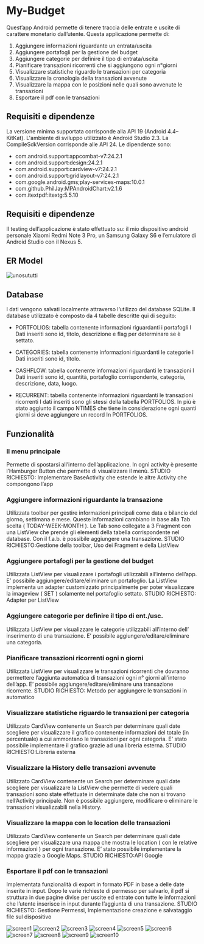 # My-Budget 
Quest’app Android permette di tenere traccia delle entrate e uscite di carattere monetario dall’utente. Questa applicazione permette di:
1. Aggiungere informazioni riguardante un entrata/uscita
2. Aggiungere portafogli per la gestione del budget
3. Aggiungere categorie per definire il tipo di entrata/uscita
4. Pianificare transazioni ricorrenti che si aggiungono ogni n°giorni
5. Visualizzare statistiche riguardo le transazioni per categoria
6. Visualizzare la cronologia della transazioni avvenute
7. Visualizzare la mappa con le posizioni nelle quali sono avvenute le transazioni
8. Esportare il pdf con le transazioni
 
## Requisiti e dipendenze
La versione minima supportata corrisponde alla API 19 (Android 4.4– KitKat).
L'ambiente di sviluppo utilizzato è Android Studio 2.3.
La CompileSdkVersion corrisponde alle API 24.
Le dipendenze sono:
- com.android.support:appcombat-v7:24.2.1
- com.android.support:design:24.2.1
- com.android.support:cardview-v7:24.2.1
- com.android.support:gridlayout-v7:24.2.1
- com.google.android.gms;play-services-maps:10.0.1
- com.github.PhilJay:MPAndroidChart:v2.1.6
- com.itextpdf:itextg:5.5.10

## Requisiti e dipendenze
Il testing dell’applicazione è stato effettuato su: il mio dispositivo android personale Xiaomi Redmi Note 3 Pro, un Samsung Galaxy S6 e l’emulatore di Android Studio con il Nexus 5.

## ER Model
![unosututti](https://user-images.githubusercontent.com/18367371/108080555-4a4adb80-7070-11eb-957c-05d718ec7ed9.PNG)

## Database
I dati vengono salvati localmente attraverso l’utilizzo del database SQLite.
Il database utilizzato è composto da 4 tabelle descritte qui di seguito:

- PORTFOLIOS: tabella contenente informazioni riguardanti i portafogli
I Dati inseriti sono id, titolo, descrizione e flag per determinare se è settato.

- CATEGORIES: tabella contenente informazioni riguardanti le categorie
I Dati inseriti sono id, titolo.

- CASHFLOW: tabella contenente informazioni riguardanti le transazioni
I Dati inseriti sono id, quantità, portafoglio corrispondente, categoria,
descrizione, data, luogo.

- RECURRENT: tabella contenente informazioni riguardanti le transazioni ricorrenti
I dati inseriti sono gli stessi della tabella PORTFOLIOS. In più è stato aggiunto il campo
NTIMES che tiene in considerazione ogni quanti giorni si deve aggiungere un record In PORTFOLIOS.

## Funzionalità

### Il menu principale
Permette di spostarsi all’interno dell’applicazione. In ogni activity è presente l’Hamburger Button che permette di visualizzare il menù.
STUDIO RICHIESTO: Implementare BaseActivity che estende le altre Activity che compongono l’app

### Aggiungere informazioni riguardante la transazione
Utilizzata toolbar per gestire informazioni principali come data e bilancio del giorno, settimana e mese.
Queste informazioni cambiano in base alla Tab scelta ( TODAY-WEEK-MONTH ).
Le Tab sono collegate a 3 Fragment con una ListView che prende gli elementi della tabella corrispondente nel database.
Con il f.a.b. è possibile aggiungere una transazione.
STUDIO RICHIESTO:Gestione della toolbar, Uso dei Fragment e della ListView

### Aggiungere portafogli per la gestione del budget
Utilizzata ListView per visualizzare i portafogli utilizzabili all’interno dell’app.
E’ possibile aggiungere/editare/eliminare un portafoglio.
La ListView implementa un adapter customizzato principalmente per poter visualizzare la imageview ( SET ) solamente nel portafoglio settato.
STUDIO RICHIESTO: Adapter per ListView

### Aggiungere categorie per definire il tipo di ent./usc.
Utilizzata ListView per visualizzare le categorie utilizzabili all’interno dell’ inserimento di una transazione.
E’ possibile aggiungere/editare/eliminare una categoria. 

### Pianificare transazioni ricorrenti ogni n giorni
Utilizzata ListView per visualizzare le transazioni ricorrenti che dovranno permettere l’aggiunta automatica di transazioni ogni n° giorni all’interno dell’app.
E’ possibile aggiungere/editare/eliminare una transazione ricorrente. 
STUDIO RICHIESTO: Metodo per aggiungere le transazioni in automatico

### Visualizzare statistiche riguardo le transazioni per categoria
Utilizzato CardView contenente un Search per determinare quali date scegliere per visualizzare il grafico contenente informazioni del totale (in percentuale) a cui ammontano le transazioni per ogni categoria. E’ stato possibile implementare il grafico grazie ad una libreria esterna. 
STUDIO RICHIESTO:Libreria esterna 

### Visualizzare la History delle transazioni avvenute
Utilizzato CardView contenente un Search per determinare quali date scegliere per visualizzare la ListView che permette di vedere quali transazioni sono state effettuate in determinate date che non si trovano nell’Activity principale. 
Non è possibile aggiungere, modificare o eliminare le transazioni visualizzabili nella History.

### Visualizzare la mappa con le location delle transazioni
Utilizzato CardView contenente un Search per determinare quali date scegliere per visualizzare una mappa che mostra le location ( con le relative informazioni ) per ogni transazione. E’ stato possibile implementare la mappa grazie a Google Maps. 
STUDIO RICHIESTO:API Google

### Esportare il pdf con le transazioni 
Implementata funzionalità di export in formato PDF in base a delle date inserite in input.
Dopo le varie richieste di permesso per salvarlo, il pdf si struttura in due pagine divise per uscite ed entrate con tutte le informazioni che l’utente inserisce in input durante l’aggiunta di una transazione.
STUDIO RICHIESTO:
Gestione Permessi, Implementazione creazione e salvataggio file sul dispositivo
 

![screen1](https://user-images.githubusercontent.com/18367371/108081128-e70d7900-7070-11eb-8a38-9a5645ccf775.PNG)
![screen2](https://user-images.githubusercontent.com/18367371/108081132-e7a60f80-7070-11eb-902f-50cf734b2465.PNG)
![screen3](https://user-images.githubusercontent.com/18367371/108081136-e8d73c80-7070-11eb-83f8-a98a1210b9d7.PNG)
![screen4](https://user-images.githubusercontent.com/18367371/108081142-e96fd300-7070-11eb-9f22-7adece271526.PNG)
![screen5](https://user-images.githubusercontent.com/18367371/108081146-e96fd300-7070-11eb-8c09-78c81ff04614.PNG)
![screen6](https://user-images.githubusercontent.com/18367371/108081461-48cde300-7071-11eb-8fd9-78023c45e0e1.PNG)
![screen7](https://user-images.githubusercontent.com/18367371/108081467-49667980-7071-11eb-8a75-02b90fe116d6.PNG)
![screen8](https://user-images.githubusercontent.com/18367371/108081470-49ff1000-7071-11eb-9fec-8374dcf80889.PNG)
![screen9](https://user-images.githubusercontent.com/18367371/108081472-4a97a680-7071-11eb-9edb-d21316fa5047.PNG)
![screen10](https://user-images.githubusercontent.com/18367371/108081473-4b303d00-7071-11eb-88b6-edd5b29e89af.PNG)
